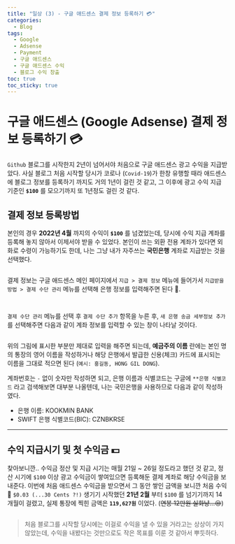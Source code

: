 ```yaml
---
title: "일상 (3) - 구글 애드센스 결제 정보 등록하기 💳"
categories:
  - Blog
tags:
  - Google
  - Adsense
  - Payment
  - 구글 애드센스
  - 구글 애드센스 수익
  - 블로그 수익 창출
toc: true
toc_sticky: true
---
```


# 구글 애드센스 (Google Adsense) 결제 정보 등록하기 💳

`Github` 블로그를 시작한지 2년이 넘어서야 처음으로 구글 애드센스 광고 수익을 지급받았다. 사실 블로그 처음 시작할 당시가 코로나 (`Covid-19`)가 한창 유행할 때라 애드센스에 블로그 정보를 등록하기 까지도 거의 1년이 걸린 것 같고, 그 이후에 광고 수익 지급 기준인 **`$100`** 를 모으기까지 또 1년정도 걸린 것 같다.

## 결제 정보 등록방법

본인의 경우 **2022년 4월** 까지의 수익이 **`$100`** 를 넘겼었는데, 당시에 수익 지급 계좌를 등록해 놓지 않아서 이제서야 받을 수 있었다. 본인이 쓰는 외환 전용 계좌가 있다면 외화로 수령이 가능하기도 한데, 나는 그냥 내가 자주쓰는 **국민은행** 계좌로 지급받는 것을 선택했다.

<figure style="width: 100%" class="align-center">
  <img src="{{ site.url }}{{ site.baseurl }}/assets/images/blog-google-adsense-fig1.png" alt="">
</figure>

결제 정보는 구글 애드센스 메인 페이지에서 `지급 > 결제 정보` 메뉴에 들어가서 `지급받을 방법 > 결제 수단 관리` 메뉴를 선택해 은행 정보를 입력해주면 된다 🏦.

<figure style="width: 100%" class="align-center">
  <img src="{{ site.url }}{{ site.baseurl }}/assets/images/blog-google-adsense-fig2.png" alt="">
</figure>

<figure style="width: 100%" class="align-center">
  <img src="{{ site.url }}{{ site.baseurl }}/assets/images/blog-google-adsense-fig3.png" alt="">
</figure>

`결제 수단 관리` 메뉴를 선택 후 `결제 수단 추가` 항목을 누른 후, `새 은행 송금 세부정보 추가` 를 선택해주면 다음과 같이 계좌 정보를 입력할 수 있는 창이 나타날 것이다.

<figure style="width: 100%" class="align-center">
  <img src="{{ site.url }}{{ site.baseurl }}/assets/images/blog-google-adsense-fig4.png" alt="">
</figure>

위의 그림에 표시한 부분만 제대로 입력을 해주면 되는데, **예금주의 이름** 란에는 본인 명의 통장의 영어 이름을 작성하거나 해당 은행에서 발급한 신용(체크) 카드에 표시되는 이름을 그대로 적으면 된다 (`예시: 홍길동, HONG GIL DONG`). 

계좌번호는 `-` 없이 숫자만 작성하면 되고, 은행 이름과 식별코드는 구글에 `**은행 식별코드` 라고 검색해보면 대부분 나올텐데, 나는 국민은행을 사용하므로 다음과 같이 작성하였다.

* 은행 이름: KOOKMIN BANK
* SWIFT 은행 식별코드(BIC): CZNBKRSE

---

## 수익 지급시기 및 첫 수익금 💵

찾아보니깐.. 수익금 정산 및 지급 시기는 매월 21일 ~ 26일 정도라고 했던 것 같고, 정산 시기에 `$100` 이상 광고 수익금이 쌓여있으면 등록해둔 결제 계좌로 해당 수익금을 보내준다. 이번에 처음 애드센스 수익금을 받으면서 그 동안 쌓인 금액을 보니깐 처음 수익 👛 `$0.03 (...30 Cents ?!)` 생기기 시작했던 **21년 2월** 부터 `$100` 를 넘기기까지 14개월이 걸렸고, 실제 통장에 찍힌 금액은 **`119,627원`** 이었다. (~~연봉 12만원 실화냥...😒~~)

<figure style="width: 100%" class="align-center">
  <img src="{{ site.url }}{{ site.baseurl }}/assets/images/blog-google-adsense-fig5.png" alt="">
</figure>

>처음 블로그를 시작할 당시에는 이걸로 수익을 낼 수 있을 거라고는 상상이 가지 않았는데, 수익을 내봤다는 것만으로도 작은 목표를 이룬 것 같아서 뿌듯하다.